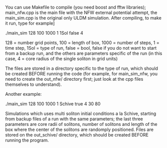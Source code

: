 You can use Makefile to compile (you need boost and fftw libraries); main_nfw.cpp is the main file with the NFW external potential attempt, the main_sim.cpp is the original only
ULDM simulation. After compiling, to make it run, type for example]

./main_sim 128 100 1000 1 1Sol false 4

128 = number grid points, 100 = length of box, 1000 = number of steps, 1 = time step, 1Sol = type of run, false = bool, false if you do not want to start from a backup run,
and the others are parameters specific of the run (in this case, 4 = core radius of the single soliton in grid units)

The files are stored in a directory specific to the type of run, which should be created BEFORE running the code (for example, for main_sim_nfw, you need to create the out_nfw/
directory first; just look at the cpp files themselves to understand).

Another example:

./main_sim 128 100 1000 1 Schive true 4 30 80

Simulations which uses multi soliton initial conditions a la Schive, starting from backup files of a run with the same parameters; the last three parameters are core radii of solitons, number of solitons and length of the box where the center of the solitons are randomply positioned. Files are stored on the out_schive/ directory, which should be created BEFORE running the program.
